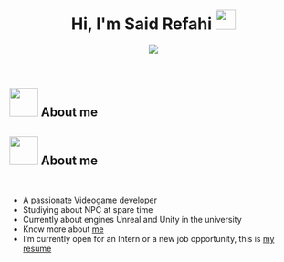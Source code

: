 <h1 align="center">Hi, I'm Said Refahi <img src="https://media.giphy.com/media/hvRJCLFzcasrR4ia7z/giphy.gif" width="35"></h1>
<p align="center">
  <a href="https://github.com/DenverCoder1/readme-typing-svg"><img src="https://readme-typing-svg.herokuapp.com?font=Time+New+Roman&color=%2316537e&size=25&center=true&vCenter=true&width=600&height=100&lines=Game+Developer+Student;Programmer;Always+learning+new+things"></a>
</p>


<br>



	
## <picture><img src = "https://media.giphy.com/media/v1.Y2lkPWVjZjA1ZTQ3dmxvcTFtaHl3amZ3OGtzcmFienViaDY3ajF6MjYxYm4wbXgydnk4ZyZlcD12MV9naWZzX3NlYXJjaCZjdD1n/bcKmIWkUMCjVm/giphy.gif?raw=true" width = 50px></picture> **About me**
## <picture><img src = "https://github.com/7oSkaaa/7oSkaaa/blob/main/Images/about_me.gif?raw=true" width = 50px></picture> About me

<br>

- A passionate Videogame developer
- Studiying about NPC at spare time
- Currently about engines Unreal and Unity in the university
- Know more about [me](https://linktr.ee/SORT99)
- I’m currently open for an Intern or a new job opportunity, this is [my resume]()

<br><br>
